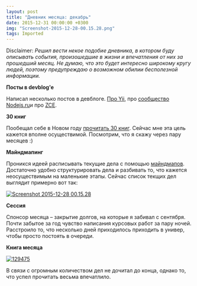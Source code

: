 ```yaml
---
layout: post
title: "Дневник месяца: декабрь"
date: 2015-12-31 00:00:00 +0300
img: "Screenshot-2015-12-28-00.15.28.png"
tags: Imported
---
```


Disclaimer:
_Решил вести некое подобие дневника, в котором буду описывать события, произошедшие в жизни и впечатления от них за прошедший месяц. Не думаю, что это будет интересно широкому кругу людей, поэтому предупреждаю о возможном обилии бесполезной информации._

**Посты в devblog'e**

Написал несколько постов в девблоге. [Про Yii](http://dev.alexeyev.me/nodejs/2015/12/08/nodejs-ru.html), про [сообщество Nodejs.ru](http://dev.alexeyev.me/nodejs/2015/12/08/nodejs-ru.html)и про [ZCE](http://dev.alexeyev.me/php/2015/12/20/zce-guide.html).

**30 книг**

Пообещал себе в Новом году [прочитать 30 книг](https://blog.alexeyev.me/2015/12/30-books-2016/ "2016: 30 книг"). Сейчас мне эта цель кажется вполне осуществимой. Посмотрим, что я скажу через пару месяцев :)

**Майндмапинг**

Проникся идеей расписывать текущие дела с помощью [майндмапов](https://ru.wikipedia.org/wiki/%D0%94%D0%B8%D0%B0%D0%B3%D1%80%D0%B0%D0%BC%D0%BC%D0%B0_%D1%81%D0%B2%D1%8F%D0%B7%D0%B5%D0%B9). Достаточно удобно структурировать дела и разбивать то, что кажется неосуществимым на маленькие этапы. Сейчас список текщих дел выглядит примерно вот так:

[![Screenshot 2015-12-28 00.15.28](/blog/assets/img/Screenshot-2015-12-28-00.15.28.png)](/blog/assets/img/Screenshot-2015-12-28-00.15.28.png)

**Сессия**

Спонсор месяца – закрытие долгов, на которые я забивал с сентября. Почти забытое за год чувство написания курсовых работ за пару ночей. Расстроило то, что несколько дней приходилось приходить в универ, чтобы просто постоять в очереди.

**Книга месяца**

[![129475](/blog/assets/img/129475.jpg)](/blog/assets/img/129475.jpg)

В связи с огромным количеством дел не дочитал до конца, однако то, что успел прочитать весьма впечатлило.